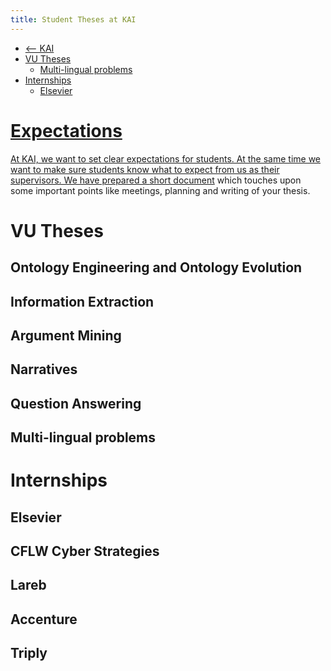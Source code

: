 ```yaml
---
title: Student Theses at KAI
---
```


<nav><ul>
<li class="home"><a href="/"><-- KAI</a></li>
<li><a href="#internal">VU Theses</a>
    <ul>
    <li><a href="#ontology">Multi-lingual problems</li>
    </ul>
</li>
<li><a href="#internships">Internships</a>
    <ul>
    <li><a href="#elsevier">Elsevier</li>
    </ul>
</li>
</ul></nav>

# Expectations
At KAI, we want to set clear expectations for students. At the same time we want to make sure students know what to expect from us as their supervisors. We have prepared a <a href="supervision_guidlines">short document</a> which touches upon some important points like meetings, planning and writing of your thesis. 

# VU Theses

## Ontology Engineering and Ontology Evolution

## Information Extraction

## Argument Mining

## Narratives

## Question Answering

## Multi-lingual problems

# Internships

## Elsevier

## CFLW Cyber Strategies

## Lareb

## Accenture

## Triply